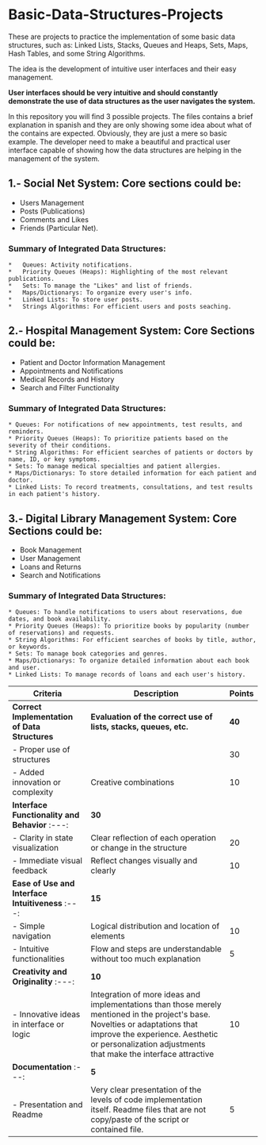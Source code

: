 # Basic-Data-Structures-Projects
These are projects to practice the implementation of some basic data structures, such as: Linked Lists, Stacks, Queues and Heaps, Sets, Maps, Hash Tables, and some String Algorithms.

The idea is the development of intuitive user interfaces and their easy management.

**User interfaces should be very intuitive and should constantly demonstrate the use of data structures as the user navigates the system.**

In this repository you will find 3 possible projects. 
The files contains a brief explanation in spanish and they are only showing some idea about what of the contains are expected. 
Obviously, they are just a mere so basic example. 
The developer need to make a beautiful and practical user interface capable of showing how the data structures are helping in the management of the system.

## 1.- Social Net System: Core sections could be: 
  *	Users Management
  *	Posts (Publications)
  *	Comments and Likes
  *	Friends (Particular Net). 

  ### Summary of Integrated Data Structures:
    *	Queues: Activity notifications.
    *	Priority Queues (Heaps): Highlighting of the most relevant publications.
    *	Sets: To manage the "Likes" and list of friends.
    *	Maps/Dictionarys: To organize every user's info.
    *	Linked Lists: To store user posts.
    *	Strings Algorithms: For efficient users and posts seaching.

## 2.- Hospital Management System: Core Sections could be: 
  * Patient and Doctor Information Management 
  * Appointments and Notifications 
  * Medical Records and History 
  * Search and Filter Functionality

  ### Summary of Integrated Data Structures: 
    * Queues: For notifications of new appointments, test results, and reminders. 
    * Priority Queues (Heaps): To prioritize patients based on the severity of their conditions. 
    * String Algorithms: For efficient searches of patients or doctors by name, ID, or key symptoms. 
    * Sets: To manage medical specialties and patient allergies. 
    * Maps/Dictionarys: To store detailed information for each patient and doctor. 
    * Linked Lists: To record treatments, consultations, and test results in each patient's history.

## 3.- Digital Library Management System: Core Sections could be: 
  * Book Management 
  * User Management 
  * Loans and Returns 
  * Search and Notifications

  ### Summary of Integrated Data Structures: 
    * Queues: To handle notifications to users about reservations, due dates, and book availability. 
    * Priority Queues (Heaps): To prioritize books by popularity (number of reservations) and requests. 
    * String Algorithms: For efficient searches of books by title, author, or keywords. 
    * Sets: To manage book categories and genres. 
    * Maps/Dictionarys: To organize detailed information about each book and user. 
    * Linked Lists: To manage records of loans and each user's history.


| Criteria | Description | Points |
|---|---|---|
| **Correct Implementation of Data Structures** | **Evaluation of the correct use of lists, stacks, queues, etc.** | **40** |
| - Proper use of structures |  | 30 |
| - Added innovation or complexity | Creative combinations | 10 |
| **Interface Functionality and Behavior** :---:  | **30** |
| - Clarity in state visualization | Clear reflection of each operation or change in the structure | 20 |
| - Immediate visual feedback | Reflect changes visually and clearly | 10 |
| **Ease of Use and Interface Intuitiveness** :---:  | **15** |
| - Simple navigation | Logical distribution and location of elements | 10 |
| - Intuitive functionalities | Flow and steps are understandable without too much explanation | 5 |
| **Creativity and Originality** :---:   | **10** |
| - Innovative ideas in interface or logic | Integration of more ideas and implementations than those merely mentioned in the project's base. Novelties or adaptations that improve the experience. Aesthetic or personalization adjustments that make the interface attractive | 10 |
| **Documentation** :---:  | **5** |
| - Presentation and Readme | Very clear presentation of the levels of code implementation itself. Readme files that are not copy/paste of the script or contained file. | 5 |
